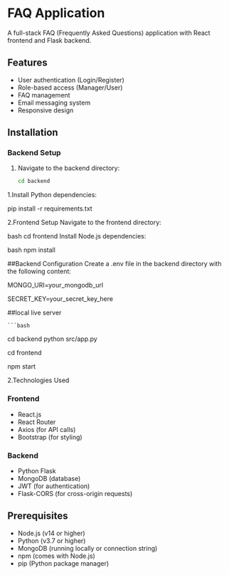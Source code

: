 # FAQ Application

A full-stack FAQ (Frequently Asked Questions) application with React frontend and Flask backend.

## Features

- User authentication (Login/Register)
- Role-based access (Manager/User)
- FAQ management
- Email messaging system
- Responsive design


## Installation

### Backend Setup

1. Navigate to the backend directory:
   ```bash
   cd backend


1.Install Python dependencies:

pip install -r requirements.txt

2.Frontend Setup
Navigate to the frontend directory:

bash
cd frontend
Install Node.js dependencies:

bash
npm install

##Backend Configuration
Create a .env file in the backend directory with the following content:

MONGO_URI=your_mongodb_url

SECRET_KEY=your_secret_key_here


##local live server

    ```bash
cd backend 
python src/app.py

cd frontend 

npm start




2.Technologies Used

### Frontend
- React.js
- React Router
- Axios (for API calls)
- Bootstrap (for styling)

### Backend
- Python Flask
- MongoDB (database)
- JWT (for authentication)
- Flask-CORS (for cross-origin requests)

## Prerequisites

- Node.js (v14 or higher)
- Python (v3.7 or higher)
- MongoDB (running locally or connection string)
- npm (comes with Node.js)
- pip (Python package manager)





